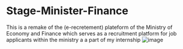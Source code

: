 # Stage-Minister-Finance
This is a remake of the (e-recretement) plateform of the Ministry of Economy and Finance which serves as a recruitment platform for job applicants within the ministry a a part of my internship
![image](https://github.com/Diamo-B/Stage-Minister-Finance/assets/78316466/72a5d043-72b5-408b-8740-a40d9985f8c0)
